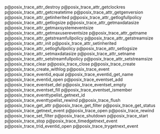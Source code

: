 p@posix_trace_attr_destroy
p@posix_trace_attr_getclockres
p@posix_trace_attr_getcreatetime
p@posix_trace_attr_getgenversion
p@posix_trace_attr_getinherited
p@posix_trace_attr_getlogfullpolicy
p@posix_trace_attr_getlogsize
p@posix_trace_attr_getmaxdatasize
p@posix_trace_attr_getmaxsystemeventsize
p@posix_trace_attr_getmaxusereventsize
p@posix_trace_attr_getname
p@posix_trace_attr_getstreamfullpolicy
p@posix_trace_attr_getstreamsize
p@posix_trace_attr_init
p@posix_trace_attr_setinherited
p@posix_trace_attr_setlogfullpolicy
p@posix_trace_attr_setlogsize
p@posix_trace_attr_setmaxdatasize
p@posix_trace_attr_setname
p@posix_trace_attr_setstreamfullpolicy
p@posix_trace_attr_setstreamsize
p@posix_trace_clear
p@posix_trace_close
p@posix_trace_create
p@posix_trace_create_withlog
p@posix_trace_event
p@posix_trace_eventid_equal
p@posix_trace_eventid_get_name
p@posix_trace_eventid_open
p@posix_trace_eventset_add
p@posix_trace_eventset_del
p@posix_trace_eventset_empty
p@posix_trace_eventset_fill
p@posix_trace_eventset_ismember
p@posix_trace_eventtypelist_getnext_id
p@posix_trace_eventtypelist_rewind
p@posix_trace_flush
p@posix_trace_get_attr
p@posix_trace_get_filter
p@posix_trace_get_status
p@posix_trace_getnext_event
p@posix_trace_open
p@posix_trace_rewind
p@posix_trace_set_filter
p@posix_trace_shutdown
p@posix_trace_start
p@posix_trace_stop
p@posix_trace_timedgetnext_event
p@posix_trace_trid_eventid_open
p@posix_trace_trygetnext_event